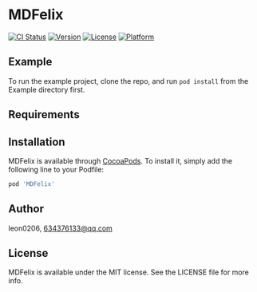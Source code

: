 # MDFelix

[![CI Status](https://img.shields.io/travis/leon0206/MDFelix.svg?style=flat)](https://travis-ci.org/leon0206/MDFelix)
[![Version](https://img.shields.io/cocoapods/v/MDFelix.svg?style=flat)](https://cocoapods.org/pods/MDFelix)
[![License](https://img.shields.io/cocoapods/l/MDFelix.svg?style=flat)](https://cocoapods.org/pods/MDFelix)
[![Platform](https://img.shields.io/cocoapods/p/MDFelix.svg?style=flat)](https://cocoapods.org/pods/MDFelix)

## Example

To run the example project, clone the repo, and run `pod install` from the Example directory first.

## Requirements

## Installation

MDFelix is available through [CocoaPods](https://cocoapods.org). To install
it, simply add the following line to your Podfile:

```ruby
pod 'MDFelix'
```

## Author

leon0206, 634376133@qq.com

## License

MDFelix is available under the MIT license. See the LICENSE file for more info.
